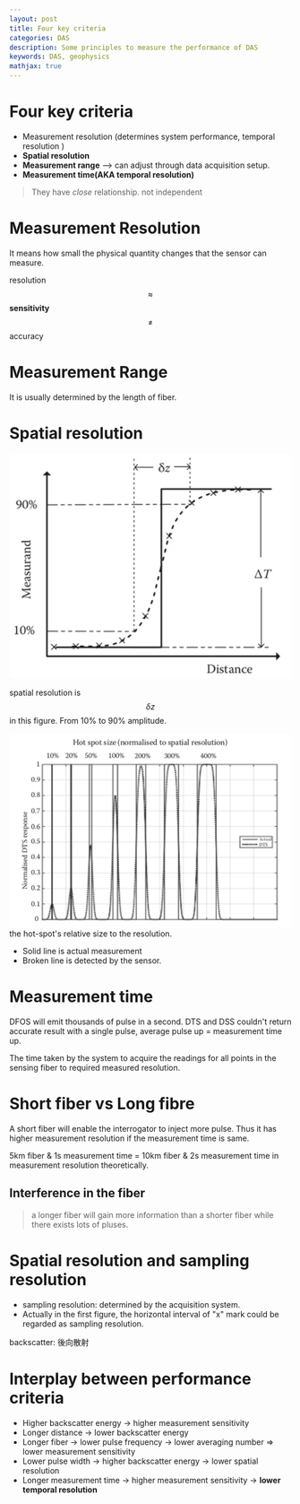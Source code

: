 ```yaml
---
layout: post
title: Four key criteria
categories: DAS
description: Some principles to measure the performance of DAS
keywords: DAS, geophysics
mathjax: true
---
```


# Four key criteria
- Measurement resolution (determines system performance, temporal resolution )
- **Spatial resolution**
- **Measurement range**  --> can adjust through data acquisition setup. 
- **Measurement time(AKA temporal resolution)**

> They have *close* relationship. not independent

# Measurement Resolution

It means how small the physical quantity changes that the sensor can measure.

resolution $$\approx$$ **sensitivity** $$\ne$$ accuracy



# Measurement Range
It is usually determined by the length of fiber.

# Spatial resolution
![](/images/blog/DAS/SP_RE.png)

spatial resolution is $$\delta z$$ in this figure. From 10% to 90% amplitude. 

![](/images/blog/DAS/SP_RE2.png)
the hot-spot's relative size to the resolution.

- Solid line is actual measurement 
- Broken line is detected by the sensor.

# Measurement time 
DFOS will emit thousands of pulse in a second. DTS and DSS couldn't return accurate result with a single pulse, average pulse up = measurement time up. 



The time taken by the system to acquire the readings for all points in the sensing fiber to required measured resolution.


# Short fiber vs Long fibre
A short fiber will enable the interrogator to inject more pulse. Thus it has higher measurement resolution if the measurement time is same. 

5km fiber & 1s measurement time =  10km fiber & 2s measurement time in measurement resolution theoretically.

## Interference in the fiber
> a longer fiber will gain more information than a shorter fiber while there exists lots of pluses.

# Spatial resolution and sampling resolution
- sampling resolution: determined by the acquisition system. 
- Actually in the first figure, the horizontal interval of "x" mark could be regarded as sampling resolution.

backscatter: 後向散射

# Interplay between performance criteria

- Higher backscatter energy -> higher measurement sensitivity
- Longer distance -> lower backscatter energy
- Longer fiber -> lower pulse frequency -> lower averaging number => lower measurement sensitivity 
- Lower pulse width -> higher backscatter energy -> lower spatial resolution
- Longer measurement time -> higher measurement sensitivity -> **lower temporal resolution**
